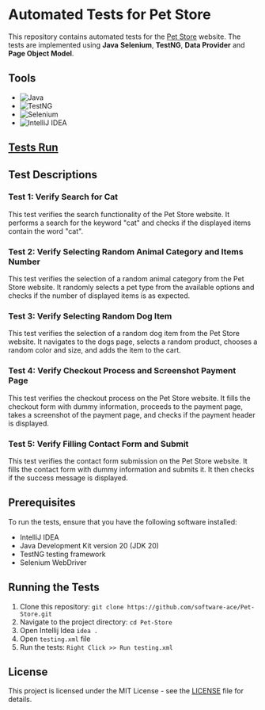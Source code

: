 # Automated Tests for Pet Store

This repository contains automated tests for the [Pet Store](https://ecom-pet-store.myshopify.com/) website. The tests are implemented using **Java** **Selenium**, **TestNG**, **Data Provider** and **Page Object Model**.

## Tools

- ![Java](https://img.shields.io/badge/Java-Programming%20Language-orange)
- ![TestNG](https://img.shields.io/badge/TestNG-Testing%20Framework-green)
- ![Selenium](https://img.shields.io/badge/Selenium-Web%20Automation%20Tool-blue)
- ![IntelliJ IDEA](https://img.shields.io/badge/IntelliJ%20IDEA-Integrated%20Development%20Environment-red)
  
## [Tests Run](https://github.com/software-ace/Pet-Store/raw/master/Pet_Store_Tests.mkv)

## Test Descriptions

### Test 1: Verify Search for Cat

This test verifies the search functionality of the Pet Store website. It performs a search for the keyword "cat" and checks if the displayed items contain the word "cat".

### Test 2: Verify Selecting Random Animal Category and Items Number

This test verifies the selection of a random animal category from the Pet Store website. It randomly selects a pet type from the available options and checks if the number of displayed items is as expected.

### Test 3: Verify Selecting Random Dog Item

This test verifies the selection of a random dog item from the Pet Store website. It navigates to the dogs page, selects a random product, chooses a random color and size, and adds the item to the cart.

### Test 4: Verify Checkout Process and Screenshot Payment Page

This test verifies the checkout process on the Pet Store website. It fills the checkout form with dummy information, proceeds to the payment page, takes a screenshot of the payment page, and checks if the payment header is displayed.

### Test 5: Verify Filling Contact Form and Submit

This test verifies the contact form submission on the Pet Store website. It fills the contact form with dummy information and submits it. It then checks if the success message is displayed.

## Prerequisites

To run the tests, ensure that you have the following software installed:

- IntelliJ IDEA
- Java Development Kit version 20 (JDK 20)
- TestNG testing framework
- Selenium WebDriver

## Running the Tests

1. Clone this repository: `git clone https://github.com/software-ace/Pet-Store.git`
2. Navigate to the project directory: `cd Pet-Store`
3. Open Intellij Idea `idea .`
4. Open `testing.xml` file
5. Run the tests: `Right Click >> Run testing.xml`

## License

This project is licensed under the MIT License - see the [LICENSE](LICENSE) file for details.
